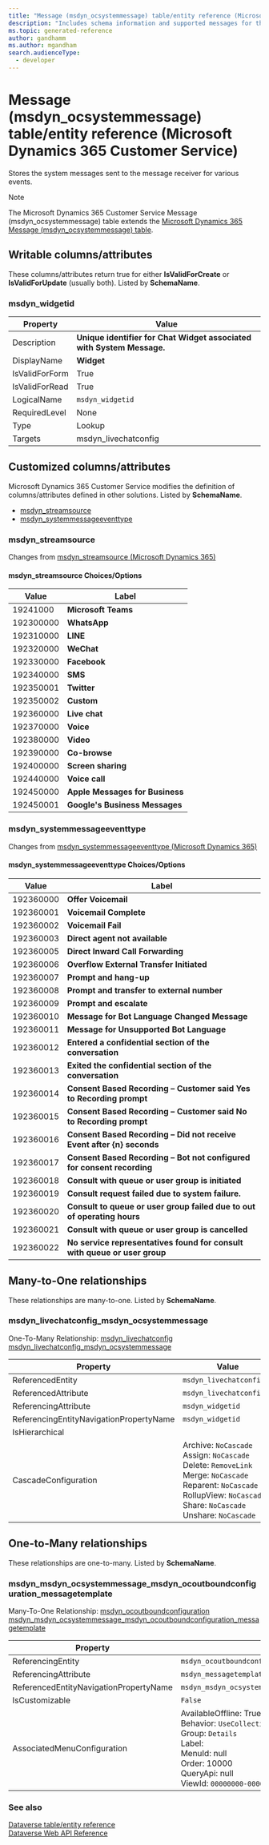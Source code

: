 ```yaml
---
title: "Message (msdyn_ocsystemmessage) table/entity reference (Microsoft Dynamics 365 Customer Service)"
description: "Includes schema information and supported messages for the Message (msdyn_ocsystemmessage) table/entity with Microsoft Dynamics 365 Customer Service."
ms.topic: generated-reference
author: gandhamm
ms.author: mgandham
search.audienceType: 
  - developer
---
```


# Message (msdyn_ocsystemmessage) table/entity reference (Microsoft Dynamics 365 Customer Service)

Stores the system messages sent to the message receiver for various events.

> [!NOTE]
> The Microsoft Dynamics 365 Customer Service Message (msdyn_ocsystemmessage) table extends the [Microsoft Dynamics 365 Message (msdyn_ocsystemmessage) table](/dynamics365/developer/reference/entities/msdyn_ocsystemmessage).



## Writable columns/attributes

These columns/attributes return true for either **IsValidForCreate** or **IsValidForUpdate** (usually both). Listed by **SchemaName**.

### <a name="BKMK_msdyn_widgetid"></a> msdyn_widgetid

|Property|Value|
|---|---|
|Description|**Unique identifier for Chat Widget associated with System Message.**|
|DisplayName|**Widget**|
|IsValidForForm|True|
|IsValidForRead|True|
|LogicalName|`msdyn_widgetid`|
|RequiredLevel|None|
|Type|Lookup|
|Targets|msdyn_livechatconfig|


## Customized columns/attributes

Microsoft Dynamics 365 Customer Service modifies the definition of columns/attributes defined in other solutions. Listed by **SchemaName**.

- [msdyn_streamsource](#BKMK_msdyn_streamsource)
- [msdyn_systemmessageeventtype](#BKMK_msdyn_systemmessageeventtype)

### <a name="BKMK_msdyn_streamsource"></a> msdyn_streamsource

Changes from [msdyn_streamsource (Microsoft Dynamics 365)](/dynamics365/developer/reference/entities/msdyn_ocsystemmessage#BKMK_msdyn_streamsource)

#### msdyn_streamsource Choices/Options

|Value|Label|
|---|---|
|19241000|**Microsoft Teams**|
|192300000|**WhatsApp**|
|192310000|**LINE**|
|192320000|**WeChat**|
|192330000|**Facebook**|
|192340000|**SMS**|
|192350001|**Twitter**|
|192350002|**Custom**|
|192360000|**Live chat**|
|192370000|**Voice**|
|192380000|**Video**|
|192390000|**Co-browse**|
|192400000|**Screen sharing**|
|192440000|**Voice call**|
|192450000|**Apple Messages for Business**|
|192450001|**Google's Business Messages**|

### <a name="BKMK_msdyn_systemmessageeventtype"></a> msdyn_systemmessageeventtype

Changes from [msdyn_systemmessageeventtype (Microsoft Dynamics 365)](/dynamics365/developer/reference/entities/msdyn_ocsystemmessage#BKMK_msdyn_systemmessageeventtype)

#### msdyn_systemmessageeventtype Choices/Options

|Value|Label|
|---|---|
|192360000|**Offer Voicemail**|
|192360001|**Voicemail Complete**|
|192360002|**Voicemail Fail**|
|192360003|**Direct agent not available**|
|192360005|**Direct Inward Call Forwarding**|
|192360006|**Overflow External Transfer Initiated**|
|192360007|**Prompt and hang-up**|
|192360008|**Prompt and transfer to external number**|
|192360009|**Prompt and escalate**|
|192360010|**Message for Bot Language Changed Message**|
|192360011|**Message for Unsupported Bot Language**|
|192360012|**Entered a confidential section of the conversation**|
|192360013|**Exited the confidential section of the conversation**|
|192360014|**Consent Based Recording – Customer said Yes to Recording prompt**|
|192360015|**Consent Based Recording – Customer said No to Recording prompt**|
|192360016|**Consent Based Recording – Did not receive Event after {n} seconds**|
|192360017|**Consent Based Recording – Bot not configured for consent recording**|
|192360018|**Consult with queue or user group is initiated**|
|192360019|**Consult request failed due to system failure.**|
|192360020|**Consult to queue or user group failed due to out of operating hours**|
|192360021|**Consult with queue or user group is cancelled**|
|192360022|**No service representatives found for consult with queue or user group**|

## Many-to-One relationships

These relationships are many-to-one. Listed by **SchemaName**.

### <a name="BKMK_msdyn_livechatconfig_msdyn_ocsystemmessage"></a> msdyn_livechatconfig_msdyn_ocsystemmessage

One-To-Many Relationship: [msdyn_livechatconfig msdyn_livechatconfig_msdyn_ocsystemmessage](msdyn_livechatconfig.md#BKMK_msdyn_livechatconfig_msdyn_ocsystemmessage)

|Property|Value|
|---|---|
|ReferencedEntity|`msdyn_livechatconfig`|
|ReferencedAttribute|`msdyn_livechatconfigid`|
|ReferencingAttribute|`msdyn_widgetid`|
|ReferencingEntityNavigationPropertyName|`msdyn_widgetid`|
|IsHierarchical||
|CascadeConfiguration|Archive: `NoCascade`<br />Assign: `NoCascade`<br />Delete: `RemoveLink`<br />Merge: `NoCascade`<br />Reparent: `NoCascade`<br />RollupView: `NoCascade`<br />Share: `NoCascade`<br />Unshare: `NoCascade`|


## One-to-Many relationships

These relationships are one-to-many. Listed by **SchemaName**.

### <a name="BKMK_msdyn_msdyn_ocsystemmessage_msdyn_ocoutboundconfiguration_messagetemplate"></a> msdyn_msdyn_ocsystemmessage_msdyn_ocoutboundconfiguration_messagetemplate

Many-To-One Relationship: [msdyn_ocoutboundconfiguration msdyn_msdyn_ocsystemmessage_msdyn_ocoutboundconfiguration_messagetemplate](msdyn_ocoutboundconfiguration.md#BKMK_msdyn_msdyn_ocsystemmessage_msdyn_ocoutboundconfiguration_messagetemplate)

|Property|Value|
|---|---|
|ReferencingEntity|`msdyn_ocoutboundconfiguration`|
|ReferencingAttribute|`msdyn_messagetemplate`|
|ReferencedEntityNavigationPropertyName|`msdyn_msdyn_ocsystemmessage_msdyn_ocoutboundconfiguration_messagetemplate`|
|IsCustomizable|`False`|
|AssociatedMenuConfiguration|AvailableOffline: True<br />Behavior: `UseCollectionName`<br />Group: `Details`<br />Label: <br />MenuId: null<br />Order: 10000<br />QueryApi: null<br />ViewId: `00000000-0000-0000-0000-000000000000`|



### See also

[Dataverse table/entity reference](/power-apps/developer/data-platform/reference/about-entity-reference)  
[Dataverse Web API Reference](/power-apps/developer/data-platform/webapi/reference/about)   

